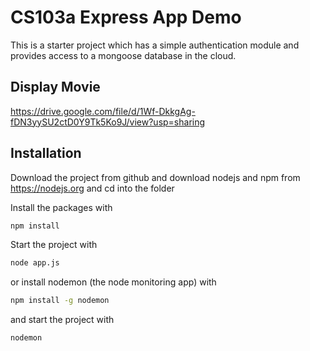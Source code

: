 # CS103a Express App Demo

This is a starter project which has a simple authentication module 
and provides access to a mongoose database in the cloud.

## Display Movie
https://drive.google.com/file/d/1Wf-DkkgAg-fDN3yySU2ctD0Y9Tk5Ko9J/view?usp=sharing

## Installation
Download the project from github and download nodejs and npm from https://nodejs.org
and cd into the folder

Install the packages with
``` bash
npm install
```
Start the project with
``` bash
node app.js
```
or install nodemon (the node monitoring app) with
``` bash
npm install -g nodemon
```
and start the project with
``` bash
nodemon
```

